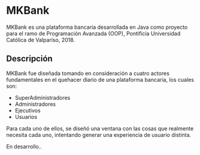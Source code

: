 # MKBank

MKBank es una plataforma bancaria desarrollada en Java como proyecto para el ramo de Programación Avanzada (OOP), Pontificia Universidad Católica de Valparíso, 2018.

## Descripción

MKBank fue diseñada tomando en consideración a cuatro actores fundamentales en el quehacer diario de una plataforma bancaria, los cuales son:
* SuperAdministradores
* Administradores
* Ejecutivos
* Usuarios

Para cada uno de ellos, se diseñó una ventana con las cosas que realmente necesita cada uno, intentando generar una experiencia de usuario distinta.


En desarrollo..
